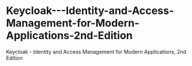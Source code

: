 # Keycloak---Identity-and-Access-Management-for-Modern-Applications-2nd-Edition
Keycloak - Identity and Access Management for Modern Applications, 2nd Edition
